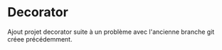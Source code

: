 # Decorator
Ajout projet decorator suite à un problème avec l'ancienne branche git créee précédemment.
